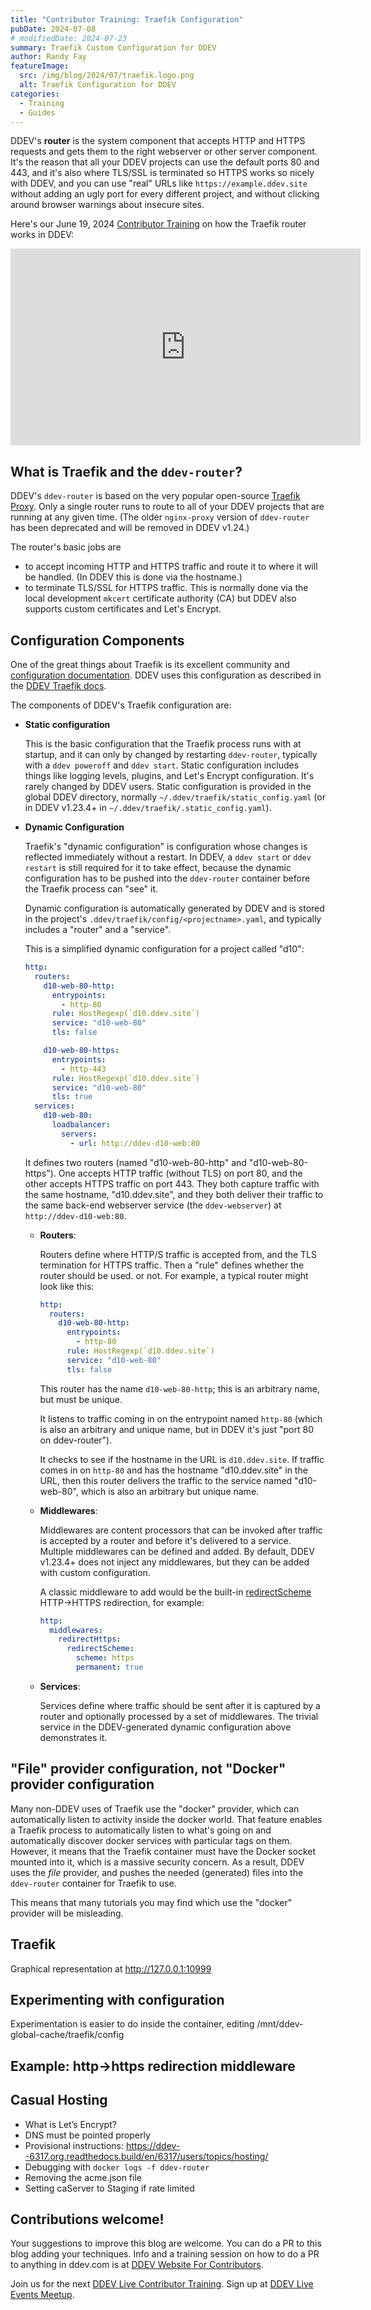 ```yaml
---
title: "Contributor Training: Traefik Configuration"
pubDate: 2024-07-08
# modifiedDate: 2024-07-23
summary: Traefik Custom Configuration for DDEV
author: Randy Fay
featureImage:
  src: /img/blog/2024/07/traefik.logo.png
  alt: Traefik Configuration for DDEV
categories:
  - Training
  - Guides
---
```


DDEV's **router** is the system component that accepts HTTP and HTTPS requests and gets them to the right webserver or other server component. It's the reason that all your DDEV projects can use the default ports 80 and 443, and it's also where TLS/SSL is terminated so HTTPS works so nicely with DDEV, and you can use "real" URLs like `https://example.ddev.site` without adding an ugly port for every different project, and without clicking around browser warnings about insecure sites.

Here's our June 19, 2024 [Contributor Training](/blog/category/training) on how the Traefik router works in DDEV:

<iframe width="560" height="315" src="https://www.youtube.com/embed/9f9Zbze7VP8?si=D9hywble6WqdqVa5" title="YouTube video player" frameborder="0" allow="accelerometer; autoplay; clipboard-write; encrypted-media; gyroscope; picture-in-picture; web-share" referrerpolicy="strict-origin-when-cross-origin" allowfullscreen></iframe>

## What is Traefik and the `ddev-router`?

DDEV's `ddev-router` is based on the very popular open-source [Traefik Proxy](https://traefik.io/traefik/). Only a single router runs to route to all of your DDEV projects that are running at any given time. (The older `nginx-proxy` version of `ddev-router` has been deprecated and will be removed in DDEV v1.24.)

The router's basic jobs are 
* to accept incoming HTTP and HTTPS traffic and route it to where it will be handled. (In DDEV this is done via the hostname.)
* to terminate TLS/SSL for HTTPS traffic. This is normally done via the local development `mkcert` certificate authority (CA) but DDEV also supports custom certificates and Let's Encrypt.

## Configuration Components

One of the great things about Traefik is its excellent community and [configuration documentation](https://doc.traefik.io/traefik/getting-started/configuration-overview/). DDEV uses this configuration as described in the [DDEV Traefik docs](https://ddev.readthedocs.io/en/stable/users/extend/traefik-router/).

The components of DDEV's Traefik configuration are:

* **Static configuration**

    This is the basic configuration that the Traefik process runs with at startup, and it can only by changed by restarting `ddev-router`, typically with a `ddev poweroff` and `ddev start`. Static configuration includes things like logging levels, plugins, and Let's Encrypt configuration. It's rarely changed by DDEV users. Static configuration is provided in the global DDEV directory, normally `~/.ddev/traefik/static_config.yaml` (or in DDEV v1.23.4+ in `~/.ddev/traefik/.static_config.yaml`).

* **Dynamic Configuration**

    Traefik's "dynamic configuration" is configuration whose changes is reflected immediately without a restart. In DDEV, a `ddev start` or `ddev restart` is still required for it to take effect, because the dynamic configuration has to be pushed into the `ddev-router` container before the Traefik process can "see" it.
    
    Dynamic configuration is automatically generated by DDEV and is stored in the project's `.ddev/traefik/config/<projectname>.yaml`, and typically includes a "router" and a "service".

    This is a simplified dynamic configuration for a project called "d10":

    ```yaml
    http:
      routers:
        d10-web-80-http:
          entrypoints:
            - http-80
          rule: HostRegexp(`d10.ddev.site`)
          service: "d10-web-80"
          tls: false
    
        d10-web-80-https:
          entrypoints:
            - http-443
          rule: HostRegexp(`d10.ddev.site`)
          service: "d10-web-80"
          tls: true
      services:
        d10-web-80:
          loadbalancer:
            servers:
              - url: http://ddev-d10-web:80
    ```

    It defines two routers (named "d10-web-80-http" and "d10-web-80-https"). One accepts HTTP traffic (without TLS) on port 80, and the other accepts HTTPS traffic on port 443. They both capture traffic with the same hostname, "d10.ddev.site", and they both deliver their traffic to the same back-end webserver service (the `ddev-webserver`) at `http://ddev-d10-web:80`. 

  * **Routers**: 

    Routers define where HTTP/S traffic is accepted from, and the TLS termination for HTTPS traffic. Then a "rule" defines whether the router should be used. or not. For example, a typical router might look like this:

    ```yaml
    http:
      routers:
        d10-web-80-http:
          entrypoints:
            - http-80
          rule: HostRegexp(`d10.ddev.site`)
          service: "d10-web-80"
          tls: false
    ```
    
    This router has the name `d10-web-80-http`; this is an arbitrary name, but must be unique. 
  
    It listens to traffic coming in on the entrypoint named `http-80` (which is also an arbitrary and unique name, but in DDEV it's just "port 80 on ddev-router").

    It checks to see if the hostname in the URL is `d10.ddev.site`. If traffic comes in on `http-80` and has the hostname "d10.ddev.site" in the URL, then this router delivers the traffic to the service named "d10-web-80", which is also an arbitrary but unique name.

  * **Middlewares**: 

    Middlewares are content processors that can be invoked after traffic is accepted by a router and before it's delivered to a service. Multiple middlewares can be defined and added. By default, DDEV v1.23.4+ does not inject any middlewares, but they can be added with custom configuration.

    A classic middleware to add would be the built-in [redirectScheme](https://doc.traefik.io/traefik/middlewares/http/redirectscheme/) HTTP->HTTPS redirection, for example:

    ```yaml
    http:
      middlewares:
        redirectHttps:
          redirectScheme:
            scheme: https
            permanent: true
    ```

  * **Services**:

    Services define where traffic should be sent after it is captured by a router and optionally processed by a set of middlewares. The trivial service in the DDEV-generated dynamic configuration above demonstrates it.


## "File" provider configuration, not "Docker" provider configuration

Many non-DDEV uses of Traefik use the "docker" provider, which can automatically listen to activity inside the docker world. That feature enables a Traefik process to automatically listen to what's going on and automatically discover docker services with particular tags on them. However, it means that the Traefik container must have the Docker socket mounted into it, which is a massive security concern. As a result, DDEV uses the *file* provider, and pushes the needed (generated) files into the `ddev-router` container for Traefik to use.

This means that many tutorials you may find which use the "docker" provider will be misleading. 

## Traefik 

Graphical representation at http://127.0.0.1:10999


## Experimenting with configuration

Experimentation is easier to do inside the container, editing /mnt/ddev-global-cache/traefik/config

## Example: http→https redirection middleware

## Casual Hosting

- What is Let’s Encrypt?
- DNS must be pointed properly
- Provisional instructions: https://ddev--6317.org.readthedocs.build/en/6317/users/topics/hosting/
- Debugging with `docker logs -f ddev-router`
- Removing the acme.json file
- Setting caServer to Staging if rate limited

## Contributions welcome!

Your suggestions to improve this blog are welcome. You can do a PR to this blog adding your techniques. Info and a training session on how to do a PR to anything in ddev.com is at [DDEV Website For Contributors](ddev-website-for-contributors.md).

Join us for the next [DDEV Live Contributor Training](contributor-training.md). Sign up at [DDEV Live Events Meetup](https://www.meetup.com/ddev-events/events/).
